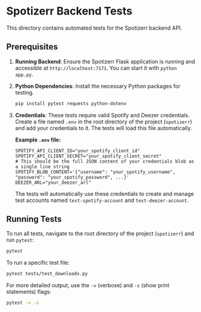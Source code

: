 # Spotizerr Backend Tests

This directory contains automated tests for the Spotizerr backend API.

## Prerequisites

1.  **Running Backend**: Ensure the Spotizerr Flask application is running and accessible at `http://localhost:7171`. You can start it with `python app.py`.

2.  **Python Dependencies**: Install the necessary Python packages for testing.
    ```bash
    pip install pytest requests python-dotenv
    ```

3.  **Credentials**: These tests require valid Spotify and Deezer credentials. Create a file named `.env` in the root directory of the project (`spotizerr`) and add your credentials to it. The tests will load this file automatically.

    **Example `.env` file:**
    ```
    SPOTIFY_API_CLIENT_ID="your_spotify_client_id"
    SPOTIFY_API_CLIENT_SECRET="your_spotify_client_secret"
    # This should be the full JSON content of your credentials blob as a single line string
    SPOTIFY_BLOB_CONTENT='{"username": "your_spotify_username", "password": "your_spotify_password", ...}'
    DEEZER_ARL="your_deezer_arl"
    ```

    The tests will automatically use these credentials to create and manage test accounts named `test-spotify-account` and `test-deezer-account`.

## Running Tests

To run all tests, navigate to the root directory of the project (`spotizerr`) and run `pytest`:

```bash
pytest
```

To run a specific test file:

```bash
pytest tests/test_downloads.py
```

For more detailed output, use the `-v` (verbose) and `-s` (show print statements) flags:
```bash
pytest -v -s
``` 